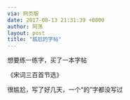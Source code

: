 ```yaml
---
via: 网页版
date: 2017-08-13 21:31:39 +0800 
author: 阿荡
layout: post
title: "尴尬的字帖"
---
```



想要练一练字，买了一本字帖

《宋词三百首节选》

很尴尬，写了好几天，一个“的”字都没写过